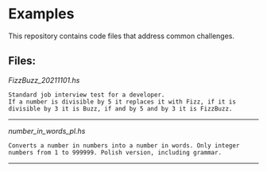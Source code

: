 # Examples
This repository contains code files that address common challenges.


## Files:


_FizzBuzz_20211101.hs_
```
Standard job interview test for a developer.
If a number is divisible by 5 it replaces it with Fizz, if it is divisible by 3 it is Buzz, if and by 5 and by 3 it is FizzBuzz.
```
---------------------------------------------------------------------------

_number_in_words_pl.hs_
```
Converts a number in numbers into a number in words. Only integer numbers from 1 to 999999. Polish version, including grammar.
```
---------------------------------------------------------------------------
